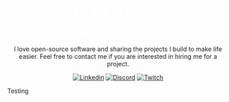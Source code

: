 <div align="center">
  <h1 style="color:white;">Hi 👋, I'm Oscar</h1>
  <h3 style="color:white;"> A self-taught Full Stack Software Developer</h3>
  
  I love open-source software and sharing the projects I build to make life easier.
  Feel free to contact me if you are interested in hiring me for a project.
  
  [![Linkedin](https://img.shields.io/badge/oscartbeaumont-blue?style=for-the-badge&logo=linkedin&logoColor=white&colorB=0077b5)](https://www.linkedin.com/in/oscartbeaumont)
  [![Discord](https://img.shields.io/badge/-oscartbeaumont%230004-black.svg?style=for-the-badge&logo=discord&logoColor=white&colorB=5865F2)](https://discord.com/users/142980710293176320)
  [![Twitch](https://img.shields.io/twitch/status/oscartbeaumont?style=for-the-badge)](https://www.twitch.tv/oscartbeaumont)
  
</div>
<p>Testing</p>
